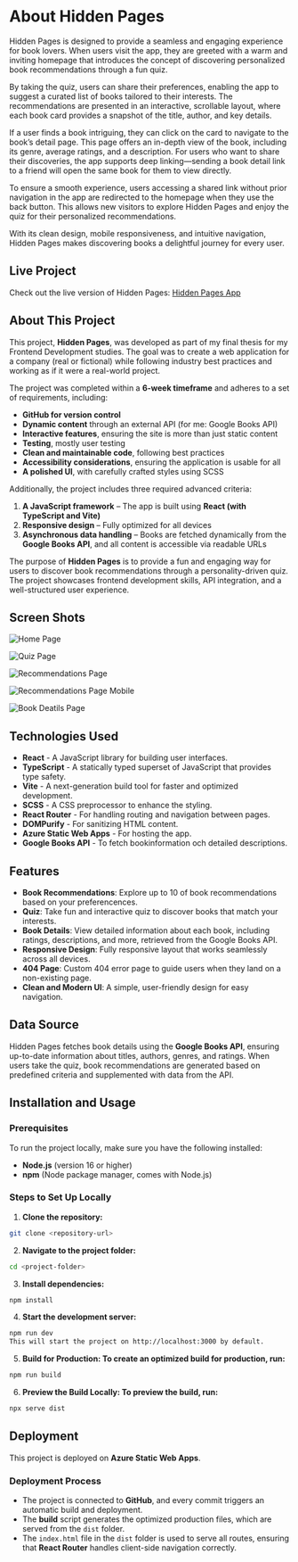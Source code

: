 # About Hidden Pages

Hidden Pages is designed to provide a seamless and engaging experience for book lovers. When users visit the app, they are greeted with a warm and inviting homepage that introduces the concept of discovering personalized book recommendations through a fun quiz.

By taking the quiz, users can share their preferences, enabling the app to suggest a curated list of books tailored to their interests. The recommendations are presented in an interactive, scrollable layout, where each book card provides a snapshot of the title, author, and key details.

If a user finds a book intriguing, they can click on the card to navigate to the book’s detail page. This page offers an in-depth view of the book, including its genre, average ratings, and a description. For users who want to share their discoveries, the app supports deep linking—sending a book detail link to a friend will open the same book for them to view directly.

To ensure a smooth experience, users accessing a shared link without prior navigation in the app are redirected to the homepage when they use the back button. This allows new visitors to explore Hidden Pages and enjoy the quiz for their personalized recommendations.

With its clean design, mobile responsiveness, and intuitive navigation, Hidden Pages makes discovering books a delightful journey for every user.

## Live Project

Check out the live version of Hidden Pages: [Hidden Pages App](https://salmon-cliff-059181903.4.azurestaticapps.net/)

## About This Project  

This project, **Hidden Pages**, was developed as part of my final thesis for my Frontend Development studies. The goal was to create a web application for a company (real or fictional) while following industry best practices and working as if it were a real-world project.  

The project was completed within a **6-week timeframe** and adheres to a set of requirements, including:  

- **GitHub for version control**  
- **Dynamic content** through an external API (for me: Google Books API)  
- **Interactive features**, ensuring the site is more than just static content  
- **Testing**, mostly user testing  
- **Clean and maintainable code**, following best practices  
- **Accessibility considerations**, ensuring the application is usable for all  
- **A polished UI**, with carefully crafted styles using SCSS  

Additionally, the project includes three required advanced criteria:  

1. **A JavaScript framework** – The app is built using **React (with TypeScript and Vite)**  
2. **Responsive design** – Fully optimized for all devices  
3. **Asynchronous data handling** – Books are fetched dynamically from the **Google Books API**, and all content is accessible via readable URLs  

The purpose of **Hidden Pages** is to provide a fun and engaging way for users to discover book recommendations through a personality-driven quiz. The project showcases frontend development skills, API integration, and a well-structured user experience.

## Screen Shots

![Home Page](client/public/HiddenPages_screengrab_home.png)

![Quiz Page](client/public/HP_screenshot_quizpage.png)

![Recommendations Page](client/public/HP_screenshot_bookrecommendationPage.png)

![Recommendations Page Mobile](client/public/HP_screenshot_recommendations_mobile.png)

![Book Deatils Page](client/public/HP_screenshot_bookdetails.png)

## Technologies Used

-   **React** - A JavaScript library for building user interfaces.
-   **TypeScript** - A statically typed superset of JavaScript that provides type safety.
-   **Vite** - A next-generation build tool for faster and optimized development.
-   **SCSS** - A CSS preprocessor to enhance the styling.
-   **React Router** - For handling routing and navigation between pages.
-   **DOMPurify** - For sanitizing HTML content.
-   **Azure Static Web Apps** - For hosting the app.
-   **Google Books API** - To fetch bookinformation och detailed descriptions.

## Features

-   **Book Recommendations**: Explore up to 10 of book recommendations based on your preferencences.
-   **Quiz**: Take fun and interactive quiz to discover books that match your interests.
-   **Book Details**: View detailed information about each book, including ratings, descriptions, and more, retrieved from the Google Books API.
-   **Responsive Design**: Fully responsive layout that works seamlessly across all devices.
-   **404 Page**: Custom 404 error page to guide users when they land on a non-existing page.
-   **Clean and Modern UI**: A simple, user-friendly design for easy navigation.

## Data Source

Hidden Pages fetches book details using the **Google Books API**, ensuring up-to-date information about titles, authors, genres, and ratings. When users take the quiz, book recommendations are generated based on predefined criteria and supplemented with data from the API.

## Installation and Usage

### Prerequisites

To run the project locally, make sure you have the following installed:

-   **Node.js** (version 16 or higher)
-   **npm** (Node package manager, comes with Node.js)

### Steps to Set Up Locally

1. **Clone the repository:**

```bash
git clone <repository-url>
```

2. **Navigate to the project folder:**

```bash
cd <project-folder>
```

3. **Install dependencies:**

```bash
npm install
```

4. **Start the development server:**

```bash
npm run dev
This will start the project on http://localhost:3000 by default.
```

5. **Build for Production: To create an optimized build for production, run:**

```bash
npm run build
```

6. **Preview the Build Locally: To preview the build, run:**

```bash
npx serve dist
```

## Deployment

This project is deployed on **Azure Static Web Apps**.

### Deployment Process

-   The project is connected to **GitHub**, and every commit triggers an automatic build and deployment.
-   The **build** script generates the optimized production files, which are served from the `dist` folder.
-   The `index.html` file in the `dist` folder is used to serve all routes, ensuring that **React Router** handles client-side navigation correctly.
